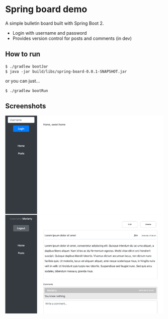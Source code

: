 # Spring board demo

A simple bulletin board built with Spring Boot 2.

* Login with username and password
* Provides version control for posts and comments (in dev)

## How to run
```
$ ./gradlew bootJar
$ java -jar build/libs/spring-board-0.0.1-SNAPSHOT.jar
```
or you can just...
```
$ ./gradlew bootRun
```

## Screenshots
<img src="/images/screenshot1.png?raw=true" width="640">

<img src="/images/screenshot3.png?raw=true" width="640">